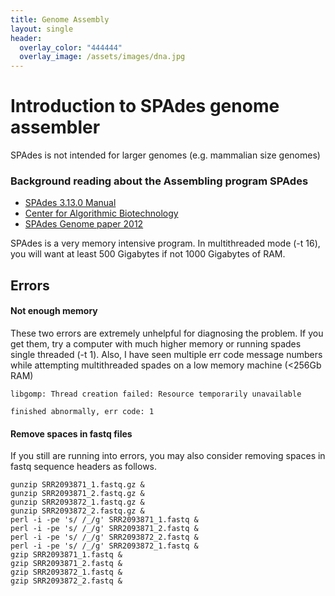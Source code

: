 ```yaml
---
title: Genome Assembly
layout: single
header:
  overlay_color: "444444"
  overlay_image: /assets/images/dna.jpg
---
```


# Introduction to SPAdes genome assembler


SPAdes is not intended for larger genomes (e.g. mammalian size genomes)

### Background reading about the Assembling program SPAdes

* [SPAdes 3.13.0 Manual](http://cab.spbu.ru/files/release3.13.0/manual.html)
* [Center for Algorithmic Biotechnology](http://cab.spbu.ru/software/spades/#benchmark)
* [SPAdes Genome paper 2012](http://cab.spbu.ru/software/spades/#benchmark)


SPAdes is a very memory intensive program.  In multithreaded mode (-t 16), you will want at least 500 Gigabytes if not 1000 Gigabytes of RAM.  


## Errors


#### Not enough memory
These two errors are extremely unhelpful for diagnosing the problem.  If you get them, try a computer with much higher memory or running spades single threaded (-t 1).  Also, I have seen multiple err code message numbers while attempting multithreaded spades on a low memory machine (<256Gb RAM)

```
libgomp: Thread creation failed: Resource temporarily unavailable
```
```
finished abnormally, err code: 1
```

#### Remove spaces in fastq files

If you still are running into errors, you may also consider removing spaces in fastq sequence headers as follows.

```
gunzip SRR2093871_1.fastq.gz &
gunzip SRR2093871_2.fastq.gz &
gunzip SRR2093872_1.fastq.gz &
gunzip SRR2093872_2.fastq.gz &
perl -i -pe 's/ /_/g' SRR2093871_1.fastq &
perl -i -pe 's/ /_/g' SRR2093871_2.fastq &
perl -i -pe 's/ /_/g' SRR2093872_2.fastq &
perl -i -pe 's/ /_/g' SRR2093872_1.fastq &
gzip SRR2093871_1.fastq &
gzip SRR2093871_2.fastq &
gzip SRR2093872_1.fastq &
gzip SRR2093872_2.fastq &
```
